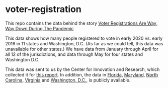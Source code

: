 # voter-registration

This repo contains the data behind the story [Voter Registrations Are Way, Way Down During The Pandemic](https://fivethirtyeight.com/features/voter-registrations-are-way-way-down-during-the-pandemic)

This data shows how many people registered to vote in early 2020 vs. early 2016 in 11 states and Washington, D.C. (As far as we could tell, this data was unavailable for other states.) We have data from January through April for all 12 of the jurisdictions, and data through May for four states and Washington D.C.

This data was sent to us by the Center for Innovation and Research, which collected it for [this report](https://electioninnovation.org/wp-content/uploads/2020/06/New_Voter_Registrations.pdf). In addition, the data in [Florida](https://dos.myflorida.com/elections/data-statistics/voter-registration-statistics/voter-registration-reportsxlsx/), [Maryland](https://elections.maryland.gov/voter_registration/stats.html), [North Carolina](https://dl.ncsbe.gov/?prefix=data/voterstats/), [Virginia](https://www.elections.virginia.gov/resultsreports/registration-statistics/) and [Washington, D.C.](https://www.dcboe.org/Data-Resources-Forms/Request-Data), is publicly available.
